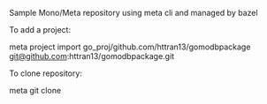 Sample Mono/Meta repository using meta cli and managed by bazel

To add a project:

meta project import go_proj/github.com/httran13/gomodbpackage git@github.com:httran13/gomodbpackage.git

To clone repository:

meta git clone